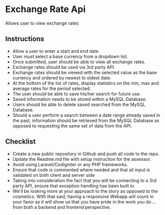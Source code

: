 # Exchange Rate Api
Allows user to view exchange rates

## Instructions
- Allow a user to enter a start and end date.
- User must select a base currency from a dropdown list.
- Once submitted, user should be able to view all exchange rates.
- Exchange rates should be used via 3rd party API.
- Exchange rates should be viewed with the selected value 
  as the base currency and ordered by newest to oldest date.
- At the bottom of the list of rates, display statistics on the 
  min, max and average rates for the period selected.
- The user should be able to save his/her search for future use.
- Saved information needs to be stored within a MySQL Database.
- Users should be able to delete saved searched from the MySQL Database.
- Should a user perform a search between a date range already saved in the past,
  information should be retrieved from the MySQL Database as opposed to requesting
  the same set of data from the API.
  
## Checklist
- Create a new public repository in Github and push all code to the repo.
- Update the Readme.md file with setup instruction for the assessor.
- Avoid using Laravel/Codigniter or any PHP frameworks.
- Ensure that code is commented where needed and that all input is validated
  on both client and server side
- Taking into consideration the fact that you will be connecting to
  a 3rd party API, ensure that exception handling has been built in.
- We'll be looking more at your approach to the story as opposed to the 
  cosmetics. With that said, having a responsive Webapp will count in your
  favor as it will show us that you have pride in the work you do ... from both a
  backend and frontend perspective.